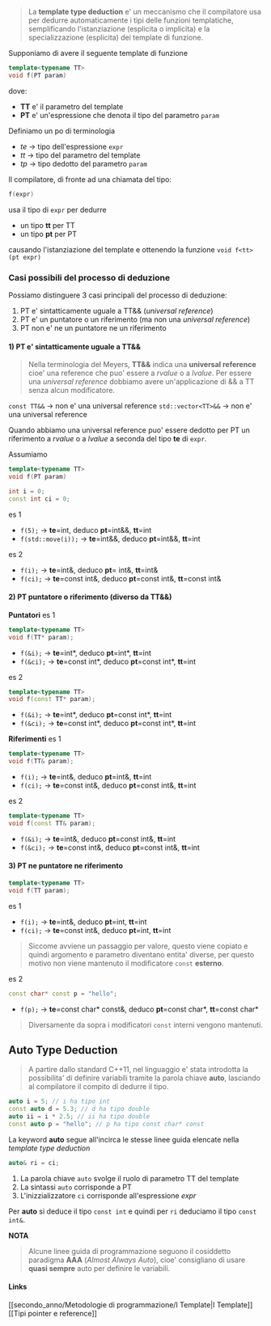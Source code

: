 >La **template type deduction** e' un meccanismo che il compilatore usa per dedurre automaticamente i tipi delle funzioni templatiche, semplificando l'istanziazione (esplicita o implicita) e la specializzazione (esplicita) dei template di funzione.

Supponiamo di avere il seguente template di funzione
```cpp
template<typename TT>
void f(PT param)
```
dove:
- **TT** e' il parametro del template
- **PT** e' un'espressione che denota il tipo del parametro `param`

Definiamo un po di terminologia
- *te* -> tipo dell'espressione `expr`
- *tt* -> tipo del parametro del template
- *tp* -> tipo dedotto del parametro `param`

Il compilatore, di fronte ad una chiamata del tipo:
```cpp
f(expr)
```
usa il tipo di `expr` per dedurre 
- un tipo **tt** per TT
- un tipo **pt** per PT

causando l'istanziazione del template e ottenendo la funzione `void f<tt>(pt expr)`

### Casi possibili del processo di deduzione
Possiamo distinguere 3 casi principali del processo di deduzione:
1. PT e' sintatticamente uguale a TT&& (*universal reference*)
2. PT e' un puntatore o un riferimento (ma non una *universal reference*)
3. PT non e' ne un puntatore ne un riferimento

#### 1) PT e' sintatticamente uguale a TT&&
>Nella terminologia del Meyers, **TT&&** indica una **universal reference** cioe' una reference che puo' essere a *rvalue* o a *lvalue*.
>Per essere una *universal reference* dobbiamo avere un'applicazione di && a TT senza alcun modificatore.

`const TT&&` -> non e' una universal reference
`std::vector<TT>&&` -> non e' una universal reference

Quando abbiamo una universal reference puo' essere dedotto per PT un riferimento a *rvalue* o a *lvalue* a seconda del tipo **te** di `expr`.

Assumiamo
```cpp
template<typename TT>
void f(PT param)

int i = 0;
const int ci = 0;
```

es 1
- `f(5);` -> **te**=int, deduco **pt**=int&&, **tt**=int
- `f(std::move(i));` -> **te**=int&&, deduco **pt**=int&&, **tt**=int

es 2
- `f(i);` -> **te**=int&, deduco **pt**= int&, **tt**=int&
- `f(ci);` -> **te**=const int&, deduco **pt**=const int&, **tt**=const int&

#### 2) PT puntatore o riferimento (diverso da TT&&)

**Puntatori**
es 1
```cpp
template<typename TT>
void f(TT* param);
```

- `f(&i);` -> **te**=int*, deduco **pt**=int*, **tt**=int
- `f(&ci);` -> **te**=const int*, deduco **pt**=const int*, **tt**=int

es 2
```cpp
template<typename TT>
void f(const TT* param);
```
- `f(&i);` -> **te**=int*, deduco **pt**=const int*, **tt**=int
- `f(&ci);` -> **te**=const int*, deduco **pt**=const int*, **tt**=int

**Riferimenti**
es 1
```cpp
template<typename TT>
void f(TT& param);
```

- `f(i);` -> **te**=int&, deduco **pt**=int&, **tt**=int
- `f(ci);` -> **te**=const int&, deduco **pt**=const int&, **tt**=int

es 2
```cpp
template<typename TT>
void f(const TT& param);
```

- `f(&i);` -> **te**=int&, deduco **pt**=const int&, **tt**=int
- `f(&ci);` -> **te**=const int&, deduco **pt**=const int&, **tt**=int

#### 3) PT ne puntatore ne riferimento
```cpp
template<typename TT>
void f(TT param);
```

es 1
- `f(i);` -> **te**=int&, deduco **pt**=int, **tt**=int
- `f(ci);` -> **te**=const int&, deduco **pt**=int, **tt**=int

>Siccome avviene un passaggio per valore, questo viene copiato e quindi argomento e parametro diventano entita' diverse, per questo motivo non viene mantenuto il modificatore `const` **esterno**.

es 2
```cpp
const char* const p = "hello";
```

- `f(p);` -> **te**=const char* const&, deduco **pt**=const char*, **tt**=const char*

>Diversamente da sopra i modificatori `const` interni vengono mantenuti.

## Auto Type Deduction
>A partire dallo standard C++11, nel linguaggio e' stata introdotta la possibilita' di definire variabili tramite la parola chiave **auto**, lasciando al compilatore il compito di dedurre il tipo.

```cpp
auto i = 5; // i ha tipo int
const auto d = 5.3; // d ha tipo double
auto ii = i * 2.5; // ii ha tipo double
const auto p = "hello"; // p ha tipo const char* const
```

La keyword **auto** segue all'incirca le stesse linee guida elencate nella *template type deduction* 
```cpp
auto& ri = ci;
```

1. La parola chiave `auto` svolge il ruolo di parametro TT del template
2. La sintassi `auto` corrisponde a PT
3. L'inizzializzatore `ci` corrisponde all'espressione *expr*

Per **auto** si deduce il tipo `const int` e quindi per `ri` deduciamo il tipo `const int&`.

**NOTA**
>Alcune linee guida di programmazione seguono il cosiddetto paradigma **AAA** (*Almost Always Auto*), cioe' consigliano di usare **quasi sempre** auto per definire le variabili.

#### Links
[[secondo_anno/Metodologie di programmazione/I Template|I Template]]
[[Tipi pointer e reference]]